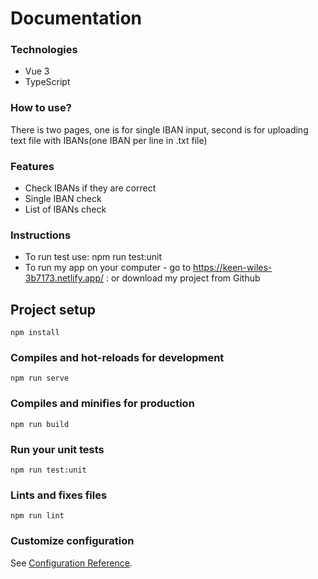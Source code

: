 # Documentation

### Technologies
- Vue 3
- TypeScript

### How to use?
There is two pages, one is for single IBAN input, second is for uploading text file with IBANs(one IBAN per line in .txt file)

### Features

- Check IBANs if they are correct
- Single IBAN check
- List of IBANs check

### Instructions
- To run test use: npm run test:unit
- To run my app on your computer - go to https://keen-wiles-3b7173.netlify.app/ : or download my project from Github

## Project setup
```
npm install
```

### Compiles and hot-reloads for development
```
npm run serve
```

### Compiles and minifies for production
```
npm run build
```

### Run your unit tests
```
npm run test:unit
```

### Lints and fixes files
```
npm run lint
```

### Customize configuration
See [Configuration Reference](https://cli.vuejs.org/config/).
